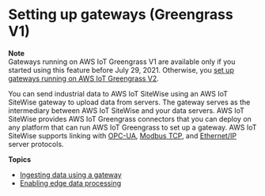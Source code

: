 # Setting up gateways \(Greengrass V1\)<a name="gateways-ggv1"></a>

**Note**  
Gateways running on AWS IoT Greengrass V1 are available only if you started using this feature before July 29, 2021\. Otherwise, you [set up gateways running on AWS IoT Greengrass V2](configure-gateway-ggv2.md)\.

You can send industrial data to AWS IoT SiteWise using an AWS IoT SiteWise gateway to upload data from servers\. The gateway serves as the intermediary between AWS IoT SiteWise and your data servers\. AWS IoT SiteWise provides AWS IoT Greengrass connectors that you can deploy on any platform that can run AWS IoT Greengrass to set up a gateway\. AWS IoT SiteWise supports linking with [OPC\-UA](https://en.wikipedia.org/wiki/OPC_Unified_Architecture), [Modbus TCP](https://en.wikipedia.org/wiki/Modbus), and [Ethernet/IP](https://en.wikipedia.org/wiki/EtherNet/IP) server protocols\.

**Topics**
+ [Ingesting data using a gateway](gateways.md)
+ [Enabling edge data processing](edge-processing.md)